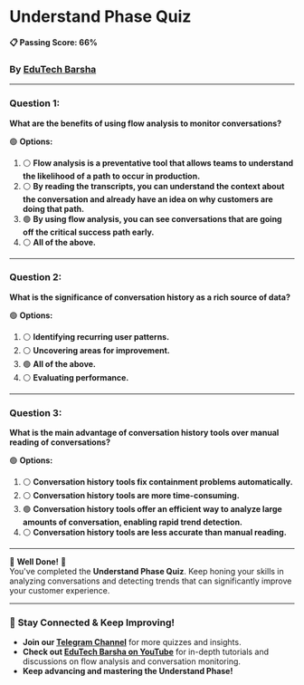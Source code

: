 # **Understand Phase Quiz**
**📋 Passing Score: 66%**  
### By [EduTech Barsha](https://www.youtube.com/@edutechbarsha) 
---

### **Question 1:**  
**What are the benefits of using flow analysis to monitor conversations?**

🟢 **Options:**  
1. ⚪ **Flow analysis is a preventative tool that allows teams to understand the likelihood of a path to occur in production.**  
2. ⚪ **By reading the transcripts, you can understand the context about the conversation and already have an idea on why customers are doing that path.**  
3. 🟢 **By using flow analysis, you can see conversations that are going off the critical success path early.**  
4. ⚪ **All of the above.**  

---

### **Question 2:**  
**What is the significance of conversation history as a rich source of data?**

🟢 **Options:**  
1. ⚪ **Identifying recurring user patterns.**  
2. ⚪ **Uncovering areas for improvement.**  
3. 🟢 **All of the above.**  
4. ⚪ **Evaluating performance.**  

---

### **Question 3:**  
**What is the main advantage of conversation history tools over manual reading of conversations?**

🟢 **Options:**  
1. ⚪ **Conversation history tools fix containment problems automatically.**  
2. ⚪ **Conversation history tools are more time-consuming.**  
3. 🟢 **Conversation history tools offer an efficient way to analyze large amounts of conversation, enabling rapid trend detection.**  
4. ⚪ **Conversation history tools are less accurate than manual reading.**  

---

🎉 **Well Done!** 🎉  
You've completed the **Understand Phase Quiz**. Keep honing your skills in analyzing conversations and detecting trends that can significantly improve your customer experience.

---

### 🚀 **Stay Connected & Keep Improving!**  
- **Join our [Telegram Channel](https://t.me/edutechbarsha)** for more quizzes and insights.  
- **Check out [EduTech Barsha on YouTube](https://www.youtube.com/@edutechbarsha)** for in-depth tutorials and discussions on flow analysis and conversation monitoring.  
- **Keep advancing and mastering the Understand Phase!**
